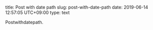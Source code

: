 title: Post with date path
slug: post-with-date-path
date: 2019-06-14 12:57:05 UTC+09:00
type: text

Postwithdatepath.
